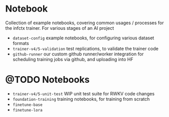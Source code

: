 # Notebook

Collection of example notebooks, covering common usages / processes for the infctx trainer. For various stages of an AI project

- `dataset-config` example notebooks, for configuring various dataset formats
- `trainer-v4/5-validation` test replications, to validate the trainer code
- `github-runner` our custom github runner/worker integration for scheduling training jobs via github, and uploading into HF

# @TODO Notebooks

- `trainer-v4/5-unit-test` WIP unit test suite for RWKV code changes
- `foundation-training` training notebooks, for training from scratch
- `finetune-base`
- `finetune-lora`